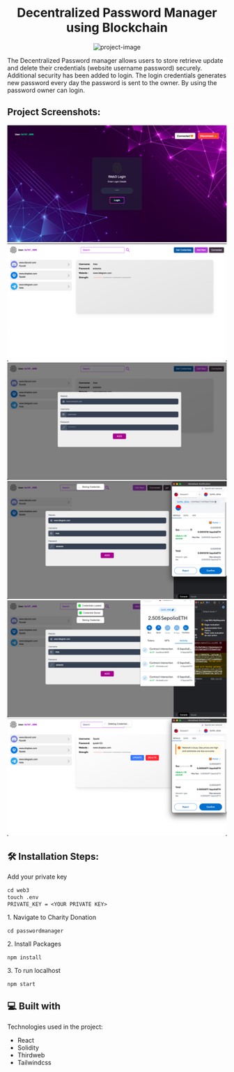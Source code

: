 <h1 align="center" id="title">Decentralized Password Manager using Blockchain</h1>

<p align="center"><img src="https://socialify.git.ci/Vishnu-014/Decentralized-PasswordManager-using-Blockchain/image?font=Source%20Code%20Pro&amp;language=1&amp;name=1&amp;owner=1&amp;pattern=Plus&amp;theme=Auto" alt="project-image"></p>

<p id="description">The Decentralized Password manager allows users to store retrieve update and delete their credentials (website username password) securely. Additional security has been added to login. The login credentials generates new password every day the password is sent to the owner. By using the password owner can login.</p>

<h2>Project Screenshots:</h2>

![alt text](https://github.com/Vishnu-014/Decentralized-PasswordManager-using-Blockchain/blob/main/screenshots/1.png)
![alt text](https://github.com/Vishnu-014/Decentralized-PasswordManager-using-Blockchain/blob/main/screenshots/2.png)
![alt text](https://github.com/Vishnu-014/Decentralized-PasswordManager-using-Blockchain/blob/main/screenshots/3.png)
![alt text](https://github.com/Vishnu-014/Decentralized-PasswordManager-using-Blockchain/blob/main/screenshots/4.png)
![alt text](https://github.com/Vishnu-014/Decentralized-PasswordManager-using-Blockchain/blob/main/screenshots/5.png)
![alt text](https://github.com/Vishnu-014/Decentralized-PasswordManager-using-Blockchain/blob/main/screenshots/6.png)

<h2>🛠️ Installation Steps:</h2>
<p>Add your private key</p>

```
cd web3
touch .env
PRIVATE_KEY = <YOUR PRIVATE KEY>
```

<p>1. Navigate to Charity Donation</p>

```
cd passwordmanager
```

<p>2. Install Packages</p>

```
npm install
```

<p>3. To run localhost</p>

```
npm start
```

<h2>💻 Built with</h2>

Technologies used in the project:

- React
- Solidity
- Thirdweb
- Tailwindcss
